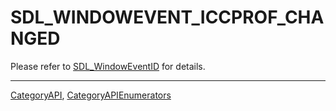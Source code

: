 # SDL_WINDOWEVENT_ICCPROF_CHANGED

Please refer to [SDL_WindowEventID](SDL_WindowEventID) for details.

----
[CategoryAPI](CategoryAPI), [CategoryAPIEnumerators](CategoryAPIEnumerators)


